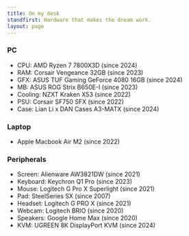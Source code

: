 ```yaml
---
title: On my desk
standfirst: Hardware that makes the dream work.
layout: page
---
```


### PC

- CPU: AMD Ryzen 7 7800X3D (since 2024)
- RAM: Corsair Vengeance 32GB (since 2023)
- GFX: ASUS TUF Gaming GeForce 4080 16GB (since 2024)
- MB: ASUS ROG Strix B650E-I (since 2023)
- Cooling: NZXT Kraken X53 (since 2022)
- PSU: Corsair SF750 SFX (since 2022)
- Case: Lian Li x DAN Cases A3-MATX (since 2024)

### Laptop

- Apple Macbook Air M2 (since 2022)

### Peripherals

- Screen: Alienware AW3821DW (since 2021)
- Keyboard: Keychron Q1 Pro (since 2023)
- Mouse: Logitech G Pro X Superlight (since 2021)
- Pad: SteelSeries SX (since 2007)
- Headset: Logitech G PRO X (since 2021)
- Webcam: Logitech BRIO (since 2020)
- Speakers: Google Home Max (since 2020)
- KVM: UGREEN 8K DisplayPort KVM (since 2024)
